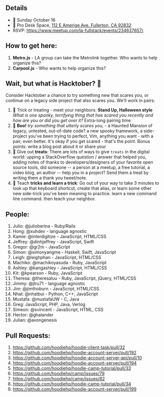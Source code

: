 ## Details
- 📅 Sunday October 16
- 📍 Pro Desk Space, [112 E Amerige Ave. Fullerton, CA 92832](http://www.prodeskspace.com/)
- RSVP: https://www.meetup.com/la-fullstack/events/234637657/.

## How to get here: 
1. **Metro.js** - LA group can take the Metrolink together. Who wants to help organize this? 
2. **Carpool.js** - Who wants to help organize this?

## Wait, but what is Hacktober? 🎃
Consider Hacktober a chance to try something new that scares you, or continue on a legacy side project that also scares you. We'll work in pairs:

1. :candy: Trick or treating - meet your neighbors: **Stand Up, Halloween style** _What is one spooky, terrifying thing that has scared you recently and how are you or did you get over it?_
Extra-long pairing time:
2. :ghost: **Boo!** _try something that utterly scares you,_ - a Haunted Mansion of legacy, untested, out-of-date code? a new spooky framework, a side-project you've been trying to perfect, Vim, anything you want - with a pair, even better. It's okay if you get scared - that's the point. Bonus points: write a blog post about it or share your 
3. :candy: Give out **treats**: There are lots of ways to give `treats` in the digital world: upping a StackOverflow question / answer that helped you, adding notes of thanks to developers/designers of your favorite open source tools, did someone -- a person at a meetup, a free tutorial, a video blog, an author -- help you in a project? Send them a treat by writing them a thank you tweet/note.
4. :jack_o_lantern: Teach **tricks and learn a trick**: Go out of your way to take 3 minutes to look up that keyboard shortcut, create that alias, or learn some other new side-trick you've been meaning to practice. learn a new command line command. then teach your neighbor.

## People:
1. Julio: @julioberina - Ruby/Rails
2. Hong: @xuhdev - language agnostic
3. Kamie: @interdigitize - JavaScript, HTML/CSS
4. Jeffrey: @dinhjeffrey - JavaScript, Swift
5. Gregor: @gr2m - JavaScript
6. Simon: @simonyangme - Haskell, Swift, JavaScript
7. Leigh: @leighphan - JavaScript, HTML/CSS
8. Machiko: @machikoyasuda - Ruby, JavaScript
9. Ashley: @kangashley - JavaScript, HTML/CSS
10. Kit: @kpearson - Ruby, JavaScript
11. Theresa: @theresaluu - Ruby, JavaScript, jQuery, HTML/CSS
12. Jimmy: @jtru71 - language agnostic
13. Jim: @jimthoburn - JavaScript, HTML/CSS
14. Nhat: @nhatbui - Python, C++, JavaScript
15. Mustafa: @mustafaUW - C, Java
16. Greg: JavaScript, PHP, Java, Verlog
17. Simeon: @svincent - JavaScript, HTML, CSS
18. Hector: @ghalander
19. Julian: @avongenesis

## Pull Requests:
1. https://github.com/hoodiehq/hoodie-client-task/pull/32
2. https://github.com/hoodiehq/hoodie-account-server/pull/192
3. https://github.com/hoodiehq/hoodie-account-server-api/pull/10
4. https://github.com/hoodiehq/hoodie-account-server/pull/194
5. https://github.com/hoodiehq/hoodie-camp-tutorial/pull/33
6. https://github.com/hoodiehq/camp/issues/79
7. https://github.com/hoodiehq/camp/issues/82
8. https://github.com/hoodiehq/hoodie-camp-tutorial/pull/34
9. https://github.com/hoodiehq/hoodie-account-server/pull/199
